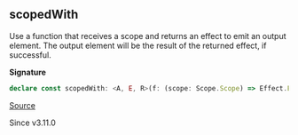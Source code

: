 ## scopedWith

Use a function that receives a scope and returns an effect to emit an output
element. The output element will be the result of the returned effect, if
successful.

**Signature**

```ts
declare const scopedWith: <A, E, R>(f: (scope: Scope.Scope) => Effect.Effect<A, E, R>) => Channel<A, unknown, E, unknown, unknown, unknown, R>
```

[Source](https://github.com/Effect-TS/effect/tree/main/packages/effect/src/Channel.ts#L1988)

Since v3.11.0